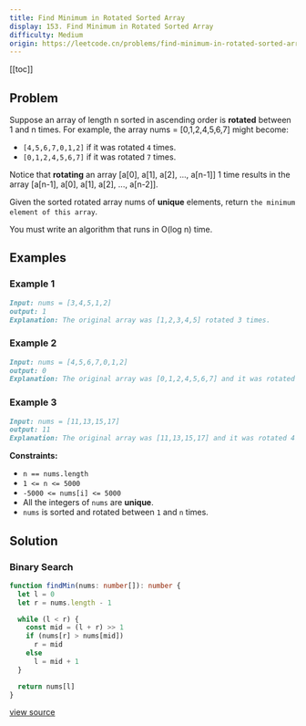 ```yaml
---
title: Find Minimum in Rotated Sorted Array
display: 153. Find Minimum in Rotated Sorted Array
difficulty: Medium
origin: https://leetcode.cn/problems/find-minimum-in-rotated-sorted-array
---
```


[[toc]]

## Problem

Suppose an array of length n sorted in ascending order is **rotated** between 1 and n times. For example, the array nums = [0,1,2,4,5,6,7] might become:

- `[4,5,6,7,0,1,2]` if it was rotated `4` times.
- `[0,1,2,4,5,6,7]` if it was rotated `7` times.

Notice that **rotating** an array [a[0], a[1], a[2], ..., a[n-1]] 1 time results in the array [a[n-1], a[0], a[1], a[2], ..., a[n-2]].

Given the sorted rotated array nums of **unique** elements, return `the minimum element of this array`.

You must write an algorithm that runs in O(log n) time.

## Examples

### Example 1

```md
Input: nums = [3,4,5,1,2]
output: 1
Explanation: The original array was [1,2,3,4,5] rotated 3 times.
```

### Example 2

```md
Input: nums = [4,5,6,7,0,1,2]
output: 0
Explanation: The original array was [0,1,2,4,5,6,7] and it was rotated 4 times.
```

### Example 3

```md
Input: nums = [11,13,15,17]
output: 11
Explanation: The original array was [11,13,15,17] and it was rotated 4 times.
```

**Constraints:**

- `n == nums.length`
- `1 <= n <= 5000`
- `-5000 <= nums[i] <= 5000`
- All the integers of `nums` are **unique**.
- `nums` is sorted and rotated between `1` and `n` times.

## Solution

### Binary Search

```ts
function findMin(nums: number[]): number {
  let l = 0
  let r = nums.length - 1

  while (l < r) {
    const mid = (l + r) >> 1
    if (nums[r] > nums[mid])
      r = mid
    else
      l = mid + 1
  }

  return nums[l]
}
```

[view source](https://leetcode.cn/problems/find-minimum-in-rotated-sorted-array)

